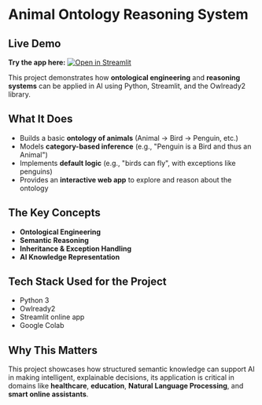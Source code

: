 # Animal Ontology Reasoning System
## Live Demo
**Try the app here:** [![Open in Streamlit](https://static.streamlit.io/badges/streamlit_badge_black_white.svg)](https://animalontologysystem-rbyc9n4q8pwtkc4nvxwunw.streamlit.app/)

This project demonstrates how **ontological engineering** and **reasoning systems** can be applied in AI using Python, Streamlit, and the Owlready2 library.

## What It Does
- Builds a basic **ontology of animals** (Animal → Bird → Penguin, etc.)
- Models **category-based inference** (e.g., "Penguin is a Bird and thus an Animal")
- Implements **default logic** (e.g., "birds can fly", with exceptions like penguins)
- Provides an **interactive web app** to explore and reason about the ontology

## The Key Concepts
- **Ontological Engineering**
- **Semantic Reasoning**
- **Inheritance & Exception Handling**
- **AI Knowledge Representation**

## Tech Stack Used for the Project
- Python 3
- Owlready2
- Streamlit online app
- Google Colab 

## Why This Matters
This project showcases how structured semantic knowledge can support AI in making intelligent, explainable decisions, its application is critical in domains like **healthcare**, **education**, **Natural Language Processing**, and **smart online assistants**.
